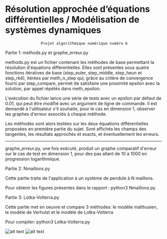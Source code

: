 # Résolution approchée d’équations différentielles / Modélisation de systèmes dynamiques

                    Projet algorithmique numérique numéro 6
                    

Partie 1: methods.py et graphe_erreur.py

methods.py est un fichier contenant les méthodes de base permettant la résolution d'équations différentielles.
Elles sont présentes sous quatre fonctions itératives de base (step_euler, step_middle, step_heun et step_rk4), itérées par meth_n_step qui, grâce au critère de convergence fourni par step_compare, permet de satisfaire une proximité epsilon avec la solution, par appel répétés dans meth_epsilon.

L'exécution du fichier lance une série de tests avec un epsilon par défaut de 0.01, qui peut être modifié avec un argument de ligne de commande.
Il est demandé à l'utilisateur s'il souhaite, pour le cas en dimension 1, observer les graphes d'erreur associés à chaque méthode.

Les méthodes sont alors testées sur les deux équations différentielles proposées en première partie du sujet. Sont affichés les champs des tangentes, les résultats approchés et exacts, et éventuellement les erreurs.

-----

graphe_erreur.py, une fois exécuté, produit un graphe comparatif d'erreur sur le cas de test en dimension 1, pour des pas allant de 10 à 1000 en progression logarithmique. 

Partie 2: Nmaillons.py

  Cette partie traite de l'application à un système de pendule à N maillons.

Pour obtenir les figures présentes dans le rapport :
python3 Nmaillons.py

Partie 3: Lotka-Volterra.py

  Cette partie met en oeuvre et compare 3 méthodes: le modèle malthusien,
le modèle de Verhulst et le modèle de Lotka-Volterra

Pour compiler:
python3 Lotka-Volterra.py

![alt text](lotka_volterra.png)
![alt text](malthusien.png)